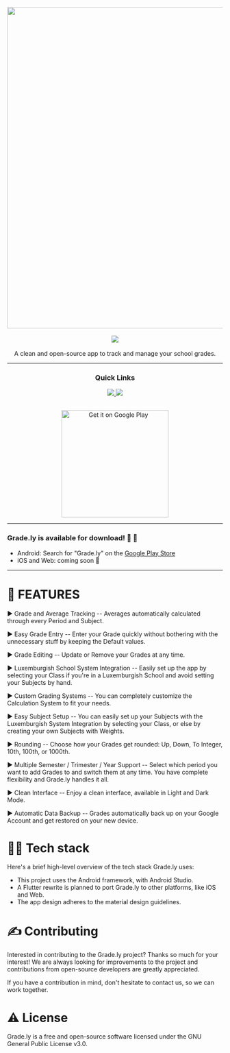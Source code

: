 <div align='center'>
  <a href="https://play.google.com/store/apps/details?id=com.NightDreamGames.Grade.ly">
<img src="https://user-images.githubusercontent.com/49079695/152243403-eea6e8c0-30c3-48c2-8866-3e576ba2bf63.png" width="750" />
    </a>
</div>

<br />

<div align='center'>
    <a href="https://play.google.com/store/apps/details?id=com.NightDreamGames.Grade.ly">
<img src='https://img.shields.io/badge/VERSION-1.0.1-%2523FDD835'>
          </a>
</div>

<br />

<div align='center'>
A clean and open-source app to track and manage your school grades.  
</div>

---

<div align='center'> 
  
### Quick Links
  
<a href='https://nightdreamgames.github.io'>
  
<img src='https://img.shields.io/badge/HOMEPAGE-gray?style=for-the-badge'>
  
</a>
  
<a href='https://play.google.com/store/apps/details?id=com.NightDreamGames.Grade.ly'>
  
<img src='https://img.shields.io/badge/DOWNLOAD-blue?style=for-the-badge'>
  
</a>
  
<br />
  
<br />
  
<a href='https://play.google.com/store/apps/details?id=com.NightDreamGames.Grade.ly&pcampaignid=pcampaignidMKT-Other-global-all-co-prtnr-py-PartBadge-Mar2515-1'><img alt='Get it on Google Play' src='https://play.google.com/intl/en_us/badges/static/images/badges/en_badge_web_generic.png' alt="Grade.ly" style="width: 250px; " width="250" /></a>
</div>

---

### Grade.ly is available for download! 🥳 🚀

- Android: Search for "Grade.ly" on the [Google Play Store](https://play.google.com/store/apps/details?id=com.NightDreamGames.Grade.ly)
- iOS and Web: coming soon 👀

---

# 📒 FEATURES

► Grade and Average Tracking -- Averages automatically calculated through every Period and Subject.

► Easy Grade Entry -- Enter your Grade quickly without bothering with the unnecessary stuff by keeping the Default values.

► Grade Editing -- Update or Remove your Grades at any time.

► Luxemburgish School System Integration -- Easily set up the app by selecting your Class if you're in a Luxemburgish School and avoid setting your Subjects by hand.

► Custom Grading Systems -- You can completely customize the Calculation System to fit your needs.

► Easy Subject Setup -- You can easily set up your Subjects with the Luxemburgish System Integration by selecting your Class, or else by creating your own Subjects with Weights.

► Rounding -- Choose how your Grades get rounded: Up, Down, To Integer, 10th, 100th, or 1000th.

► Multiple Semester / Trimester / Year Support -- Select which period you want to add Grades to and switch them at any time. You have complete flexibility and Grade.ly handles it all.

► Clean Interface -- Enjoy a clean interface, available in Light and Dark Mode.

► Automatic Data Backup -- Grades automatically back up on your Google Account and get restored on your new device.

# 👨‍💻 Tech stack

Here's a brief high-level overview of the tech stack Grade.ly uses:

- This project uses the Android framework, with Android Studio.
- A Flutter rewrite is planned to port Grade.ly to other platforms, like iOS and Web.
- The app design adheres to the material design guidelines.

# ✍️ Contributing

Interested in contributing to the Grade.ly project? Thanks so much for your interest! We are always looking for improvements to the project and contributions from open-source developers are greatly appreciated.

If you have a contribution in mind, don't hesitate to contact us, so we can work together.

# ⚠️ License

Grade.ly is a free and open-source software licensed under the GNU General Public License v3.0.

<br />

